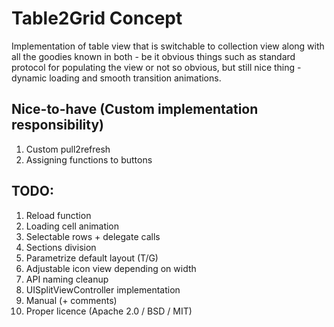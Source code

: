 # Table2Grid Concept

Implementation of table view that is switchable to collection view along with all the goodies known in both - be it obvious things such as standard protocol for populating the view or not so obvious, but still nice thing - dynamic loading and smooth transition animations.

## Nice-to-have (Custom implementation responsibility)

1. Custom pull2refresh
2. Assigning functions to buttons


## TODO:

1. Reload function
2. Loading cell animation
3. Selectable rows + delegate calls
4. Sections division
5. Parametrize default layout (T/G)
6. Adjustable icon view depending on width
7. API naming cleanup 
8. UISplitViewController implementation
9. Manual (+ comments)
10. Proper licence (Apache 2.0 / BSD / MIT)